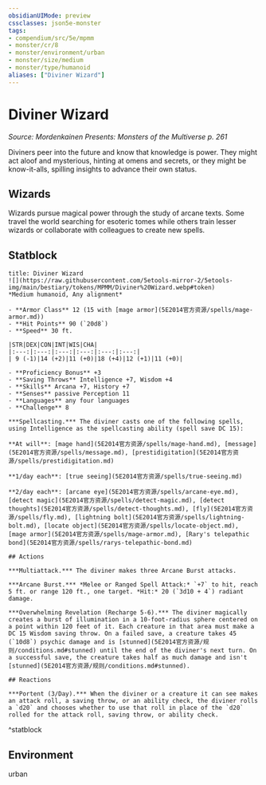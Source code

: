 ```yaml
---
obsidianUIMode: preview
cssclasses: json5e-monster
tags:
- compendium/src/5e/mpmm
- monster/cr/8
- monster/environment/urban
- monster/size/medium
- monster/type/humanoid
aliases: ["Diviner Wizard"]
---
```

# Diviner Wizard
*Source: Mordenkainen Presents: Monsters of the Multiverse p. 261*  

Diviners peer into the future and know that knowledge is power. They might act aloof and mysterious, hinting at omens and secrets, or they might be know-it-alls, spilling insights to advance their own status.

## Wizards

Wizards pursue magical power through the study of arcane texts. Some travel the world searching for esoteric tomes while others train lesser wizards or collaborate with colleagues to create new spells.

## Statblock

```ad-statblock
title: Diviner Wizard
![](https://raw.githubusercontent.com/5etools-mirror-2/5etools-img/main/bestiary/tokens/MPMM/Diviner%20Wizard.webp#token)
*Medium humanoid, Any alignment*

- **Armor Class** 12 (15 with [mage armor](5E2014官方资源/spells/mage-armor.md))
- **Hit Points** 90 (`20d8`)
- **Speed** 30 ft.

|STR|DEX|CON|INT|WIS|CHA|
|:---:|:---:|:---:|:---:|:---:|:---:|
| 9 (-1)|14 (+2)|11 (+0)|18 (+4)|12 (+1)|11 (+0)|

- **Proficiency Bonus** +3
- **Saving Throws** Intelligence +7, Wisdom +4
- **Skills** Arcana +7, History +7
- **Senses** passive Perception 11
- **Languages** any four languages
- **Challenge** 8

***Spellcasting.*** The diviner casts one of the following spells, using Intelligence as the spellcasting ability (spell save DC 15):

**At will**: [mage hand](5E2014官方资源/spells/mage-hand.md), [message](5E2014官方资源/spells/message.md), [prestidigitation](5E2014官方资源/spells/prestidigitation.md)

**1/day each**: [true seeing](5E2014官方资源/spells/true-seeing.md)

**2/day each**: [arcane eye](5E2014官方资源/spells/arcane-eye.md), [detect magic](5E2014官方资源/spells/detect-magic.md), [detect thoughts](5E2014官方资源/spells/detect-thoughts.md), [fly](5E2014官方资源/spells/fly.md), [lightning bolt](5E2014官方资源/spells/lightning-bolt.md), [locate object](5E2014官方资源/spells/locate-object.md), [mage armor](5E2014官方资源/spells/mage-armor.md), [Rary's telepathic bond](5E2014官方资源/spells/rarys-telepathic-bond.md)

## Actions

***Multiattack.*** The diviner makes three Arcane Burst attacks.

***Arcane Burst.*** *Melee or Ranged Spell Attack:* `+7` to hit, reach 5 ft. or range 120 ft., one target. *Hit:* 20 (`3d10 + 4`) radiant damage.

***Overwhelming Revelation (Recharge 5-6).*** The diviner magically creates a burst of illumination in a 10-foot-radius sphere centered on a point within 120 feet of it. Each creature in that area must make a DC 15 Wisdom saving throw. On a failed save, a creature takes 45 (`10d8`) psychic damage and is [stunned](5E2014官方资源/规则/conditions.md#stunned) until the end of the diviner's next turn. On a successful save, the creature takes half as much damage and isn't [stunned](5E2014官方资源/规则/conditions.md#stunned).

## Reactions

***Portent (3/Day).*** When the diviner or a creature it can see makes an attack roll, a saving throw, or an ability check, the diviner rolls a `d20` and chooses whether to use that roll in place of the `d20` rolled for the attack roll, saving throw, or ability check. 
```
^statblock

## Environment

urban